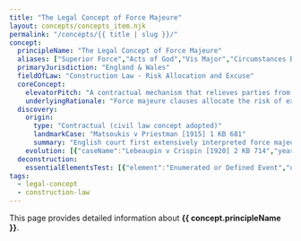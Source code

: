 ```yaml
---
title: "The Legal Concept of Force Majeure"
layout: concepts/concepts_item.njk
permalink: "/concepts/{{ title | slug }}/"
concept:
  principleName: "The Legal Concept of Force Majeure"
  aliases: ["Superior Force","Acts of God","Vis Major","Circumstances Beyond Control"]
  primaryJurisdiction: "England & Wales"
  fieldOfLaw: "Construction Law - Risk Allocation and Excuse"
  coreConcept:
    elevatorPitch: "A contractual mechanism that relieves parties from performing obligations when unforeseeable, exceptional events beyond their control prevent performance - providing structured relief without terminating the contract entirely, unlike common law frustration."
    underlyingRationale: "Force majeure clauses allocate the risk of extraordinary events between contracting parties in a predictable way, avoiding the harsh all-or-nothing consequences of frustration doctrine. They recognize that certain events are genuinely beyond any party's control and should not result in breach liability while maintaining the contractual relationship."
  discovery:
    origin:
      type: "Contractual (civil law concept adopted)"
      landmarkCase: "Matsoukis v Priestman [1915] 1 KB 681"
      summary: "English court first extensively interpreted force majeure clause, holding it covered business dislocation from universal coal strike but not routine events like bad weather, establishing distinction between extraordinary and ordinary business risks."
    evolution: [{"caseName":"Lebeaupin v Crispin [1920] 2 KB 714","year":1920,"contribution":"Defined force majeure as 'all circumstances beyond the will of man, and which it is not in his power to control', establishing that war, floods, epidemics and strikes constitute force majeure events."},{"caseName":"Channel Island Ferries Ltd v Sealink UK Ltd [1988] 1 Lloyd's Rep 323","year":1988,"contribution":"Confirmed that force majeure clauses must be strictly construed according to their terms, with courts unable to extend defined events beyond contractual language."},{"caseName":"COVID-19 pandemic cases (various jurisdictions 2020-2023)","year":2020,"contribution":"Global pandemic prompted extensive litigation establishing that pandemic effects may constitute force majeure depending on specific clause wording and causal connection to performance difficulties."}]
  deconstruction:
    essentialElementsTest: [{"element":"Enumerated or Defined Event","description":"The event must fall within the specific definition or list of events provided in the force majeure clause - courts will not extend beyond contractual language."},{"element":"Beyond Reasonable Control","description":"The event must be genuinely outside the affected party's control and ability to prevent, with no contribution by that party to its occurrence."},{"element":"Unforeseeable Nature","description":"The event should not have been reasonably contemplated or foreseeable by the parties at the time of contract formation."},{"element":"Causal Connection","description":"There must be a direct causal link between the force majeure event and the party's inability to perform contractual obligations."},{"element":"Mitigation Efforts","description":"The affected party must demonstrate reasonable efforts to mitigate the effects of the event and find alternative means of performance."}]
tags: 
  - legal-concept
  - construction-law
---
```


This page provides detailed information about **{{ concept.principleName }}**.
